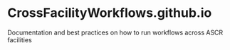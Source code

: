 # CrossFacilityWorkflows.github.io
Documentation and best practices on how to run workflows across ASCR facilities
